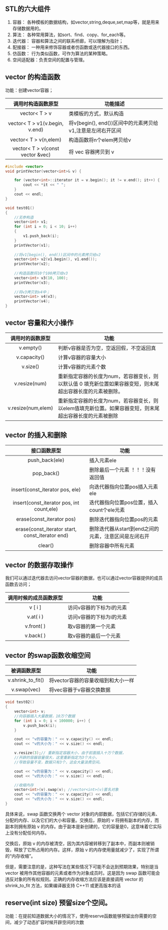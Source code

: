 

## STL的六大组件
1. 容器： 	  各种模板的数据结构，如vector,string,deque,set,map等，就是用来存储数据用的。
2. 算法：     各种常用算法，如sort、find、copy、for_each等。
3. 迭代器：	  容器和算法之间的联系桥廊，可以理解为指针；
4. 配接器：	  一种用来修饰容器或者仿函数或迭代器接口的东西。
5. 仿函数：   行为类似函数，可作为算法的某种策略。
6. 空间适配器：负责空间的配置与管理。


## vector 的构造函数
功能：创建vector容器；

|调用时构造函数原型	|功能描述|
|:--:|--|
|vector< T > v	                 |类模板的方式，默认构造|
|vector< T > v1(v.begin, v.end)	 |将v[begin(), end())区间中的元素拷贝给v1,注意是左闭右开区间|
|vector< T > v(n,elem)           |构造函数将n个elem拷贝给v|
|vector< T > v(const vector &vec)|将 vec 容器拷贝到 v|

```cpp
#include <vector>
void printVector(vector<int>& v) {

	for (vector<int>::iterator it = v.begin(); it != v.end(); it++) {
		cout << *it << " ";
	}
	cout << endl;
}

void test01()
{
	//无参构造
	vector<int> v1; 
	for (int i = 0; i < 10; i++)
	{
		v1.push_back(i);
	}
	printVector(v1); 
	
	//将v1[begin(), end())区间中的元素拷贝给v2
	vector<int> v2(v1.begin(), v1.end());
	printVector(v2);
	
	//构造函数将10个100拷贝给v3
	vector<int> v3(10, 100);
	printVector(v3);
	
	//将v3拷贝到v4中；
	vector<int> v4(v3);
	printVector(v4);
}
```

## vector 容量和大小操作
|调用时的函数原型	|功能|
|:--:|--|
|v.empty()	    |判断v容器是否为空，空返回假，不空返回真|
|v.capacity()	|计算v容器的容量大小|
|v.size()	    |计算v容器的元素个数|
|v.resize(num)	|重新指定容器的长度为num，若容器变长，则以默认值 0 填充新位置如果容器变短，则末尾超出容器长度的元素被删除。|
|v.resize(num,elem)	|重新指定容器的长度为num，若容器变长，则以elem值填充新位置。如果容器变短，则末尾超出容器长度的元素被删除|

## vector 的插入和删除

|接口函数原型	|功能|
|:--:|--|
|push_back(ele)	                                |插入元素ele|
|pop_back()                        			    |删除最后一个元素 ！！！没有返回值|
|insert(const_iterator pos, ele)                |向迭代器指向位置pos插入元素ele|
|insert(const_iterator pos, int count,ele)	    |迭代器指向位置pos位置，插入count个ele元素|
|erase(const_iterator pos)	                    |删除迭代器指向位置pos的元素|
|erase(const_iterator start, const_iterator end)|删除迭代器从start到end之间的元素，注意区间是左闭右开|
|clear()	                                    |删除容器中所有元素|

## vector 的数据存取操作
我们可以通过迭代器去访问vector容器的数据，也可以通过vector容器提供的成员函数去访问；

|调用时候的成员函数原型	|功能|
|:--:|--|
|v [ i ]	|访问v容器的下标为i的元素|
|v.at( i )	|访问v容器的下标为i的元素|
|v.front( ) |取v容器的第一个元素|
|v.back( )	|取v容器的最后一个元素|

## vector 的swap函数收缩空间
|被调函数原型|功能|
|:--:|--|
|v.shrink_to_fit()	|将vector容器的容量收缩到和大小一样|
|v.swap(vec)        |将vec容器于v容器交换数据|

```cpp
void test02()
{
	vector<int> v;
	//向容器插入大量数据，10万个数据
	for (int i = 0; i < 100000; i++) {
		v.push_back(i);
	}

	cout << "v的容量为：" << v.capacity() << endl;
	cout << "v的大小为：" << v.size() << endl;

	v.resize(3);// 重新指定容器大小，由于前面插入十万个数据，
	//开辟的容器容量很大，这里重新指定为3个大小，
	//导致容量不变，数据只有3个，这会大量浪费空间。

	cout << "v的容量为：" << v.capacity() << endl;
	cout << "v的大小为：" << v.size() << endl;

	//收缩内存
	vector<int>(v).swap(v); //vector<int>(v)匿名对象
	cout << "v的容量为：" << v.capacity() << endl;
	cout << "v的大小为：" << v.size() << endl;
}

```
具体来说，swap 函数交换两个 vector 对象的内部数据，包括它们存储的元素、分配的内存、以及它们的大小和容量。交换后，原始的 v 将拥有副本的内存，而副本则拥有原始 v 的内存。由于副本是新创建的，它的容量是0，这意味着它实际上没有分配任何内存。

交换后，原始 v 的内存被清空，因为其内容被转移到了副本中，而副本则被销毁，释放了它所占用的内存。这样，原始 v 的内存使用量就减少了，实现了所谓的“内存收缩”。

但是，需要注意的是，这种写法在某些情况下可能不会达到预期效果，特别是当 vector 被用作其他容器的元素或者作为对象成员时。这是因为 swap 函数可能会违反对象的所有权规则。正确的内存收缩方法应该是直接调用 vector 的 shrink_to_fit 方法，如果编译器支持 C++11 或更高版本的话

## reserve(int size) 预留size个空间。
功能：在提前知道数据大小的情况下，使用reserve函数能够预留出你需要的空间，减少了动态扩容时候开辟空间的次数